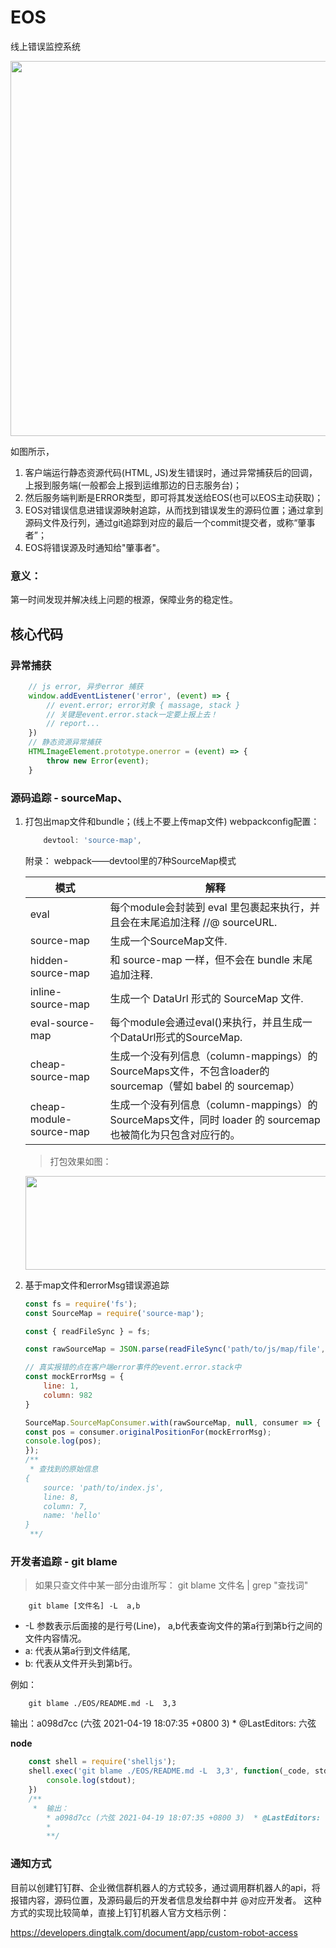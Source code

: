 <!--
 * @Author: 六弦
 * @LastEditors: 六弦
 * @Date: 2021-04-19 18:02:17
 * @LastEditTime: 2021-04-21 10:56:56
 * @FilePath: /eos-demo/Users/liuxian/codeAll/pub/tukong/EOS/README.md
-->
# EOS
线上错误监控系统


<img src="https://melodyworld.oss-cn-beijing.aliyuncs.com/tulongshu/EOS%E5%85%A8%E9%93%BE%E8%B7%AF%E5%9B%BE.jpg" width="800" height="600"/>


如图所示，
1. 客户端运行静态资源代码(HTML, JS)发生错误时，通过异常捕获后的回调，上报到服务端(一般都会上报到运维那边的日志服务台)；
2. 然后服务端判断是ERROR类型，即可将其发送给EOS(也可以EOS主动获取)；
3. EOS对错误信息进错误源映射追踪，从而找到错误发生的源码位置；通过拿到源码文件及行列，通过git追踪到对应的最后一个commit提交者，或称“肇事者”；
4. EOS将错误源及时通知给"肇事者"。

### 意义：
第一时间发现并解决线上问题的根源，保障业务的稳定性。
## 核心代码

### 异常捕获

```js
    // js error, 异步error 捕获
    window.addEventListener('error', (event) => {
        // event.error; error对象 { massage, stack }  
        // 关键是event.error.stack一定要上报上去！
        // report...
    })
    // 静态资源异常捕获
    HTMLImageElement.prototype.onerror = (event) => {
        throw new Error(event);
    }

```



### 源码追踪 - sourceMap、


1. 打包出map文件和bundle；(线上不要上传map文件) 
 webpackconfig配置： 

    ```js
        devtool: 'source-map',
    ```
    附录： webpack——devtool里的7种SourceMap模式

    | 模式 | 解释 |
    | ---- | ----- | 
    | eval  |	每个module会封装到 eval 里包裹起来执行，并且会在末尾追加注释 //@ sourceURL. |
    |source-map	| 生成一个SourceMap文件. |
    |hidden-source-map	| 和 source-map 一样，但不会在 bundle 末尾追加注释. |
    |inline-source-map	| 生成一个 DataUrl 形式的 SourceMap 文件. |
    |eval-source-map  | 每个module会通过eval()来执行，并且生成一个DataUrl形式的SourceMap. |
    |cheap-source-map	| 生成一个没有列信息（column-mappings）的SourceMaps文件，不包含loader的 sourcemap（譬如 babel 的 sourcemap）|
    |cheap-module-source-map	| 生成一个没有列信息（column-mappings）的SourceMaps文件，同时 loader 的 sourcemap 也被简化为只包含对应行的。| 

    > 打包效果如图：

    <img src= "https://melodyworld.oss-cn-beijing.aliyuncs.com/tulongshu/souce-map-file.jpg" width="500" height="150"/>


2. 基于map文件和errorMsg错误源追踪
    ```js
    const fs = require('fs');
    const SourceMap = require('source-map');

    const { readFileSync } = fs;

    const rawSourceMap = JSON.parse(readFileSync('path/to/js/map/file', 'utf8'));

    // 真实报错的点在客户端error事件的event.error.stack中
    const mockErrorMsg = {
        line: 1,
        column: 982
    }

    SourceMap.SourceMapConsumer.with(rawSourceMap, null, consumer => {
    const pos = consumer.originalPositionFor(mockErrorMsg);
    console.log(pos);
    });
    /** 
     * 查找到的原始信息
    { 
        source: 'path/to/index.js',
        line: 8,
        column: 7,
        name: 'hello' 
    } 
     **/
    ```


### 开发者追踪 - git blame 

>如果只查文件中某一部分由谁所写： git blame 文件名 | grep "查找词"


```shell
    git blame [文件名] -L  a,b
```
+ -L 参数表示后面接的是行号(Line)， a,b代表查询文件的第a行到第b行之间的文件内容情况。
+ a: 代表从第a行到文件结尾,
+ b: 代表从文件开头到第b行。

例如：
```shell
    git blame ./EOS/README.md -L  3,3
```
输出：a098d7cc (六弦 2021-04-19 18:07:35 +0800 3)  * @LastEditors: 六弦


**node**
```js
    const shell = require('shelljs');
    shell.exec('git blame ./EOS/README.md -L  3,3', function(_code, stdout, _stderr ){
        console.log(stdout);
    })
    /**
     *  输出：
        * a098d7cc (六弦 2021-04-19 18:07:35 +0800 3)  * @LastEditors: 六弦
        * 
        **/
```

### 通知方式

目前以创建钉钉群、企业微信群机器人的方式较多，通过调用群机器人的api，将报错内容，源码位置，及源码最后的开发者信息发给群中并 @对应开发者。
这种方式的实现比较简单，直接上钉钉机器人官方文档示例： 

https://developers.dingtalk.com/document/app/custom-robot-access





